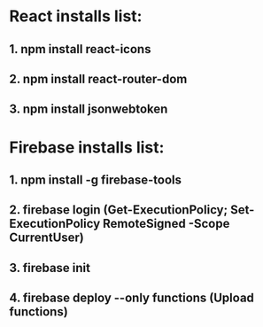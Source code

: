 # React installs list:
## 1. npm install react-icons
## 2. npm install react-router-dom
## 3. npm install jsonwebtoken

# Firebase installs list:
## 1. npm install -g firebase-tools
## 2. firebase login (Get-ExecutionPolicy; Set-ExecutionPolicy RemoteSigned -Scope CurrentUser)
## 3. firebase init
## 4. firebase deploy --only functions (Upload functions)